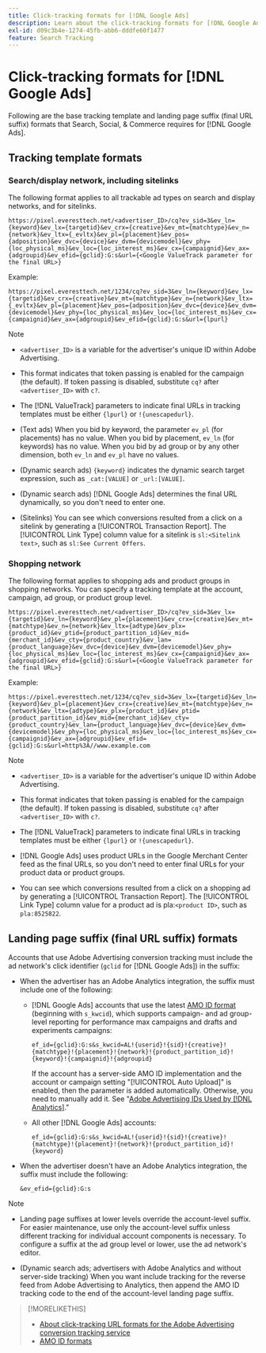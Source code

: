 ```yaml
---
title: Click-tracking formats for [!DNL Google Ads]
description: Learn about the click-tracking formats for [!DNL Google Ads] accounts.
exl-id: d09c3b4e-1274-45fb-abb6-dddfe60f1477
feature: Search Tracking
---
```

# Click-tracking formats for [!DNL Google Ads]

Following are the base tracking template and landing page suffix (final URL suffix) formats that Search, Social, & Commerce requires for [!DNL Google Ads].

## Tracking template formats

### Search/display network, including sitelinks

The following format applies to all trackable ad types on search and display networks, and for sitelinks.

`https://pixel.everesttech.net/<advertiser_ID>/cq?ev_sid=3&ev_ln={keyword}&ev_lx={targetid}&ev_crx={creative}&ev_mt={matchtype}&ev_n={network}&ev_ltx={_evltx}&ev_pl={placement}&ev_pos={adposition}&ev_dvc={device}&ev_dvm={devicemodel}&ev_phy={loc_physical_ms}&ev_loc={loc_interest_ms}&ev_cx={campaignid}&ev_ax={adgroupid}&ev_efid={gclid}:G:s&url={<Google ValueTrack parameter for the final URL>}`

Example:

`https://pixel.everesttech.net/1234/cq?ev_sid=3&ev_ln={keyword}&ev_lx={targetid}&ev_crx={creative}&ev_mt={matchtype}&ev_n={network}&ev_ltx={_evltx}&ev_pl={placement}&ev_pos={adposition}&ev_dvc={device}&ev_dvm={devicemodel}&ev_phy={loc_physical_ms}&ev_loc={loc_interest_ms}&ev_cx={campaignid}&ev_ax={adgroupid}&ev_efid={gclid}:G:s&url={lpurl}`

>[!NOTE]
>
>* `<advertiser_ID>` is a variable for the advertiser's unique ID within Adobe Advertising.
>
>* This format indicates that token passing is enabled for the campaign (the default). If token passing is disabled, substitute `cq?` after `<advertiser_ID>` with `c?`.
>
>* The [!DNL ValueTrack] parameters to indicate final URLs in tracking templates must be either `{lpurl}` or `!{unescapedurl}`.
>
>* (Text ads) When you bid by keyword, the parameter `ev_pl` (for placements) has no value. When you bid by placement, `ev_ln` (for keywords) has no value. When you bid by ad group or by any other dimension, both `ev_ln` and `ev_pl` have no values.
>
>* (Dynamic search ads) `{keyword}` indicates the dynamic search target expression, such as `_cat:[VALUE]` or `_url:[VALUE]`.
>
>* (Dynamic search ads) [!DNL Google Ads] determines the final URL dynamically, so you don't need to enter one.
>
>* (Sitelinks) You can see which conversions resulted from a click on a sitelink by generating a [!UICONTROL Transaction Report]. The [!UICONTROL Link Type] column value for a sitelink is `sl:<Sitelink text>`, such as `sl:See Current Offers`.

### Shopping network

The following format applies to shopping ads and product groups in shopping networks. You can specify a tracking template at the account, campaign, ad group, or product group level.

`https://pixel.everesttech.net/<advertiser_ID>/cq?ev_sid=3&ev_lx={targetid}&ev_ln={keyword}&ev_pl={placement}&ev_crx={creative}&ev_mt={matchtype}&ev_n={network}&ev_ltx={adtype}&ev_plx={product_id}&ev_ptid={product_partition_id}&ev_mid={merchant_id}&ev_cty={product_country}&ev_lan={product_language}&ev_dvc={device}&ev_dvm={devicemodel}&ev_phy={loc_physical_ms}&ev_loc={loc_interest_ms}&ev_cx={campaignid}&ev_ax={adgroupid}&ev_efid={gclid}:G:s&url={<Google ValueTrack parameter for the final URL>}`

Example:

`https://pixel.everesttech.net/1234/cq?ev_sid=3&ev_lx={targetid}&ev_ln={keyword}&ev_pl={placement}&ev_crx={creative}&ev_mt={matchtype}&ev_n={network}&ev_ltx={adtype}&ev_plx={product_id}&ev_ptid={product_partition_id}&ev_mid={merchant_id}&ev_cty={product_country}&ev_lan={product_language}&ev_dvc={device}&ev_dvm={devicemodel}&ev_phy={loc_physical_ms}&ev_loc={loc_interest_ms}&ev_cx={campaignid}&ev_ax={adgroupid}&ev_efid={gclid}:G:s&url=http%3A//www.example.com`

>[!NOTE]
>
>* `<advertiser_ID>` is a variable for the advertiser's unique ID within Adobe Advertising.
>
>* This format indicates that token passing is enabled for the campaign (the default). If token passing is disabled, substitute `cq?` after `<advertiser_ID>` with `c?`.
>
>* The [!DNL ValueTrack] parameters to indicate final URLs in tracking templates must be either `{lpurl}` or `!{unescapedurl}`.
>
>* [!DNL Google Ads] uses product URLs in the Google Merchant Center feed as the final URLs, so you don't need to enter final URLs for your product data or product groups.
>
>* You can see which conversions resulted from a click on a shopping ad by generating a [!UICONTROL Transaction Report]. The [!UICONTROL Link Type] column value for a product ad is pla:`<product ID>`, such as `pla:8525822`.

## Landing page suffix (final URL suffix) formats

Accounts that use Adobe Advertising conversion tracking must include the ad network's click identifier (`gclid` for [!DNL Google Ads]) in the suffix:

* When the advertiser has an Adobe Analytics integration, the suffix must include one of the following:
  
  * [!DNL Google Ads] accounts that use the latest [AMO ID format](/help/integrations/analytics/ids.md#amo-id-formats) (beginning with `s_kwcid`), which supports campaign- and ad group-level reporting for performance max campaigns and drafts and experiments campaigns:

    `ef_id={gclid}:G:s&s_kwcid=AL!{userid}!{sid}!{creative}!{matchtype}!{placement}!{network}!{product_partition_id}!{keyword}!{campaignid}!{adgroupid}`

    If the account has a server-side AMO ID implementation and the account or campaign setting "[!UICONTROL Auto Upload]" is enabled, then the parameter is added automatically. Otherwise, you need to manually add it. See "[Adobe Advertising IDs Used by [!DNL Analytics]](/help/integrations/analytics/ids.md#amo-id-implement)."

  * All other [!DNL Google Ads] accounts:

     `ef_id={gclid}:G:s&s_kwcid=AL!{userid}!{sid}!{creative}!{matchtype}!{placement}!{network}!{product_partition_id}!{keyword}`

* When the advertiser doesn't have an Adobe Analytics integration, the suffix must include the following:

  `&ev_efid={gclid}:G:s`
  
>[!NOTE]
>
>* Landing page suffixes at lower levels override the account-level suffix. For easier maintenance, use only the account-level suffix unless different tracking for individual account components is necessary. To configure a suffix at the ad group level or lower, use the ad network's editor.
>
>* (Dynamic search ads; advertisers with Adobe Analytics and without server-side tracking) When you want include tracking for the reverse feed from Adobe Advertising to Analytics, then append the AMO ID tracking code to the end of the account-level landing page suffix.

>[!MORELIKETHIS]
>
>* [About click-tracking URL formats for the Adobe Advertising conversion tracking service](formats-click-tracking-about.md)
>* [AMO ID formats](/help/integrations/analytics/ids.md#amo-id-formats)
